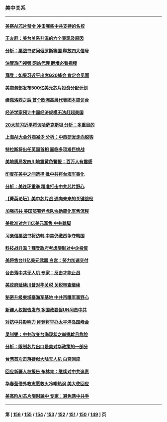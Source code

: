 ### 美中关系
---
#### [美祭AI芯片禁令 冲击哪些中共支持的名校](../../pages/nf1412576/n13818784.md?09071245) 
#### [王友群：美台关系升温的六个表现及原因](../../pages/nf1412576/n13818842.md?09071245) 
#### [分析：栗战书访问俄罗斯等国 释放四大信号](../../pages/nf1412576/n13818785.md?09071245) 
#### [油管热门视频 网站代理 翻墙必看视频](http://209.222.30.114:81/youtube.html?09071245)
#### [拜登：如果习近平出席G20峰会 肯定会见面](../../pages/nf1412576/n13818775.md?09071245) 
#### [美商务部发布500亿美元芯片投资分配计划](../../pages/nf1412576/n13818517.md?09071245) 
#### [继佩洛西之后 首个欧洲高层代表团本周访台](../../pages/nf1412576/n13818598.md?09071245) 
#### [经济学家预计中国经济规模无法赶超美国](../../pages/nf1412576/n13817987.md?09071245) 
#### [20大前习近平将访哈萨克斯坦 分析：多重目的](../../pages/nf1412576/n13817976.md?09071245) 
#### [上海AI大会外商减少 分析：中西研发走向脱钩](../../pages/nf1412576/n13817869.md?09071245) 
#### [特拉斯将出任英国首相 面临多项艰巨挑战](../../pages/nf1412576/n13817670.md?09071245) 
#### [美地质局发四川地震黄色警报：百万人有震感](../../pages/nf1412576/n13817610.md?09071245) 
#### [印度在美中之间选择 批中共将台海军事化](../../pages/nf1412576/n13817426.md?09071245) 
#### [分析：美连环重拳 精准打击中共芯片野心](../../pages/nf1412576/n13817007.md?09071245) 
#### [【菁英论坛】美中芯片战 通向未来的关键战役](../../pages/nf1412576/n13817010.md?09071245) 
#### [加强抗共 美国部署老虎队协助简化军售流程](../../pages/nf1412576/n13816978.md?09071245) 
#### [美批准对台11亿美元军售 中共跳脚](../../pages/nf1412576/n13816926.md?09071245) 
#### [习亲信栗战书将访韩 中美仍激烈争夺韩国](../../pages/nf1412576/n13816954.md?09071245) 
#### [科技战升温？拜登政府考虑限制对中企投资](../../pages/nf1412576/n13816661.md?09071245) 
#### [美将售台11亿美元武器 白宫：努力加速交付](../../pages/nf1412576/n13816609.md?09071245) 
#### [台击落中共无人机 专家：反击才能止战](../../pages/nf1412576/n13816357.md?09071245) 
#### [美政府延续川普对华关税 关税审查继续](../../pages/nf1412576/n13816548.md?09071245) 
#### [秘密升级柬埔寨海军基地 中共再曝军事野心](../../pages/nf1412576/n13816464.md?09071245) 
#### [新疆人权报告发布 多国政要促UN问责中共](../../pages/nf1412576/n13816425.md?09071245) 
#### [对抗中共影响力 拜登将举办太平洋岛国峰会](../../pages/nf1412576/n13816412.md?09071245) 
#### [吴钊燮：中共改变台海现状之举挑衅且危险](../../pages/nf1412576/n13815949.md?09071245) 
#### [分析：限制芯片出口是美对华政策的一部分](../../pages/nf1412576/n13815702.md?09071245) 
#### [台湾首次击落疑似大陆无人机 白宫回应](../../pages/nf1412576/n13815711.md?09071245) 
#### [回应新疆人权报告 布林肯：继续对中共追责](../../pages/nf1412576/n13815660.md?09071245) 
#### [华春莹借外教志愿救火冷嘲热讽 美大使回应](../../pages/nf1412576/n13815600.md?09071245) 
#### [美高阶AI芯片限时输中 专家：避免落中共手](../../pages/nf1412576/n13815622.md?09071245) 

---
#### 第 [ [156](./156.md?09071245) / [155](./155.md?09071245) / [154](./154.md?09071245) / [153](./153.md?09071245) / [152](./152.md?09071245) / [151](./151.md?09071245) / [150](./150.md?09071245) / [149](./149.md?09071245) ] 页
